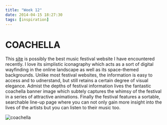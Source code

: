 ```yaml
---
title: "Week 12"
date: 2014-04-15 18:27:30 
tags: [inspiration] 
---
```




# COACHELLA

This [site](http://www.coachella.com/) is possibly the best music festival website I have encountered recently.  I love its simplistic iconagraphy which acts as a sort of digital wayfinding in the online landscape as well as its space-themed backgrounds.  Unlike most festival websites, the information is easy to access and to udnerstand, but still retains a certain degree of visual elegance.  Admist the depths of festival information lives the fantastic coachella banner image which subtely captures the whimsy of the festival in a series of attractive animations.  Finally the festival features a sortable, searchable line-up page where you can not only gain more insight into the lives of the artists but you can listen to their music too.  


![coachella](http://travelhymns.com/wp-content/uploads/2013/05/Coachella-2013-Live-Stream-Channel-1.jpg)